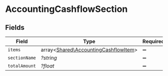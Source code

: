 # AccountingCashflowSection


## Fields

| Field                                                                                 | Type                                                                                  | Required                                                                              | Description                                                                           |
| ------------------------------------------------------------------------------------- | ------------------------------------------------------------------------------------- | ------------------------------------------------------------------------------------- | ------------------------------------------------------------------------------------- |
| `items`                                                                               | array<[Shared\AccountingCashflowItem](../../Models/Shared/AccountingCashflowItem.md)> | :heavy_minus_sign:                                                                    | N/A                                                                                   |
| `sectionName`                                                                         | *?string*                                                                             | :heavy_minus_sign:                                                                    | N/A                                                                                   |
| `totalAmount`                                                                         | *?float*                                                                              | :heavy_minus_sign:                                                                    | N/A                                                                                   |